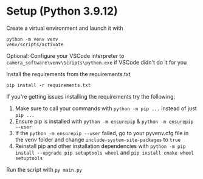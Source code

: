 # Setup (Python 3.9.12)

Create a virtual environment and launch it with

```
python -m venv venv
venv/scripts/activate
```
Optional: Configure your VSCode interpreter to `camera_software\venv\Scripts\python.exe` if VSCode didn't do it for you

Install the requirements from the requirements.txt 
```
pip install -r requirements.txt
```

If you're getting issues installing the requirements try the following:
1. Make sure to call your commands with `python -m pip ...` instead of just `pip ...`
2. Ensure pip is installed with `python -m ensurepip` & `python -m ensurepip --user`
3. If the `python -m ensurepip --user` failed, go to your pyvenv.cfg file in the venv folder and change `include-system-site-packages` to `true`
4. Reinstall pip and other installation dependencies with `python -m pip install --upgrade pip setuptools wheel` and `pip install cmake wheel setuptools`

Run the script with `py main.py`

